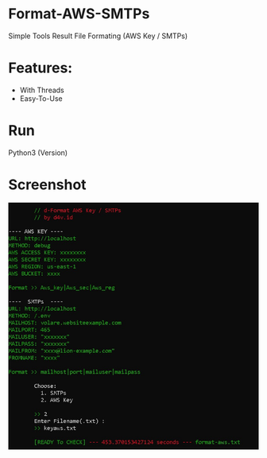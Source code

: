 # Format-AWS-SMTPs
Simple Tools Result File Formating (AWS Key / SMTPs)

# Features:
- With Threads
- Easy-To-Use

# Run
Python3 (Version)

# Screenshot
<img src="images/ss-formating.jpg">
